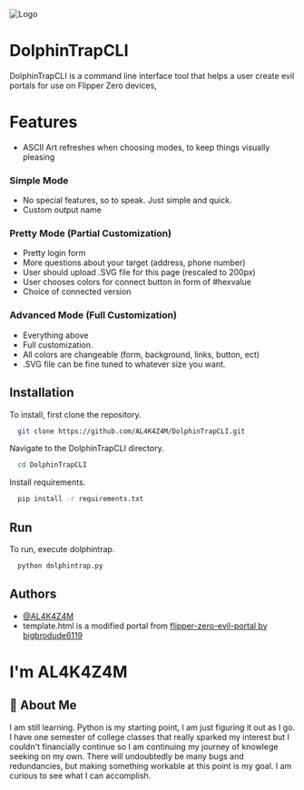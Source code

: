 
![Logo](https://github.com/AL4K4Z4M/DolphinTrapCLI/blob/main/dolphin_trap_logo.png?raw=true)


# DolphinTrapCLI

DolphinTrapCLI is a command line interface tool that helps a user create evil portals for use on Flipper Zero devices,

# Features

- ASCII Art refreshes when choosing modes, to keep things visually pleasing


### Simple Mode

- No special features, so to speak. Just simple and quick. 
- Custom output name

### Pretty Mode (Partial Customization)

- Pretty login form
- More questions about your target (address, phone number)
- User should upload .SVG file for this page (rescaled to 200px)
- User chooses colors for connect button in form of #hexvalue
- Choice of connected version

### Advanced Mode (Full Customization)

- Everything above
- Full customization.
- All colors are changeable (form, background, links, button, ect)
- .SVG file can be fine tuned to whatever size you want.
## Installation

To install, first clone the repository.

```bash
  git clone https://github.com/AL4K4Z4M/DolphinTrapCLI.git
```

Navigate to the DolphinTrapCLI directory.

```bash
  cd DolphinTrapCLI
```

Install requirements.

```bash
  pip install -r requirements.txt
```
## Run

To run, execute dolphintrap.

```bash
  python dolphintrap.py
```

## Authors

- [@AL4K4Z4M](https://www.github.com/AL4K4Z4M)
- template.html is a modified portal from [flipper-zero-evil-portal by bigbrodude6119](https://github.com/bigbrodude6119/flipper-zero-evil-portal)




# I'm AL4K4Z4M

## 🚀 About Me
I am still learning. Python is my starting point, I am just figuring it out as I go. I have one semester of college classes that really sparked my interest but I couldn't financially continue so I am continuing my journey of knowlege seeking on my own. There will undoubtedly be many bugs and redundancies, but making something workable at this point is my goal. I am curious to see what I can accomplish.

